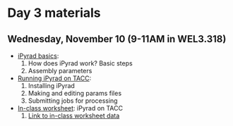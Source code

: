 # Day 3 materials

## Wednesday, November 10 (9-11AM in WEL3.318)

* [iPyrad basics](https://github.com/eachambers/UNAMtraining/blob/main/Day3/3.1_iPyrad_tutorial.pdf):
  1. How does iPyrad work? Basic steps
  2. Assembly parameters
* [Running iPyrad on TACC](https://github.com/eachambers/UNAMtraining/blob/main/Day3/3.2_iPyrad_howto.pdf):
  1. Installing iPyrad
  2. Making and editing params files
  3. Submitting jobs for processing
* [In-class worksheet](): iPyrad on TACC
  1. [Link to in-class worksheet data]()
